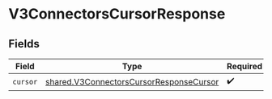 # V3ConnectorsCursorResponse


## Fields

| Field                                                                                              | Type                                                                                               | Required                                                                                           | Description                                                                                        |
| -------------------------------------------------------------------------------------------------- | -------------------------------------------------------------------------------------------------- | -------------------------------------------------------------------------------------------------- | -------------------------------------------------------------------------------------------------- |
| `cursor`                                                                                           | [shared.V3ConnectorsCursorResponseCursor](../../models/shared/v3connectorscursorresponsecursor.md) | :heavy_check_mark:                                                                                 | N/A                                                                                                |